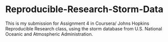 # Reproducible-Research-Storm-Data
This is my submission for Assignment 4 in Coursera/ Johns Hopkins Reproducible Research class, using the storm database from U.S. National Oceanic and Atmospheric Administration.
